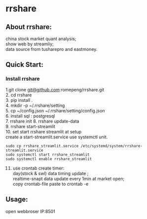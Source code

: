 # rrshare

## About rrshare:  
china stock market quant analysis;  
show web by streamliy;  
data source from tusharepro and eastmoney.  

## Quick Start:  
### Install rrshare  
1.git clone git@github.com:romepeng/rrshare.git  
2. cd rrshare  
3. pip install .  
4. mkdir -p ~/.rrshare/setting  
5. cp ~/config.json  ~/.rrshare/setting/config.json  
6. install sql :  postgresql  
7. rrshare init 
8. rrshare update-data  
9. rrshare start-streamlit  
10. set start rrshare streamlit at setup  
      create a start-streamlit.service use systemctl unit.  
      
	sudo cp rrshare_streamlit.service /etc/systemd/system/rrshare-streamlit.service  
	sudo systemctl start rrshare_streamlit  
	sudo systemctl enable rrshare_streamlit  

11. use crontab create timer:  
	day(stock & swl) data timing update ;  
	realtime-snapt data update every 1min at market open;  
	copy crontab-file paste to crontab -e  

## Usage:  
open webbroser
IP:8501

